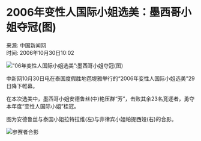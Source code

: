 # 2006年变性人国际小姐选美：墨西哥小姐夺冠(图)

来源: 中国新闻网  
时间: 2006年10月30日10:02  

![“06年变性人国际小姐选美”:墨西哥小姐夺冠(图)](http://image2.sina.com.cn/dy/o/2006-10-30/bf306b54bb75e1da9acbe08e62eb3698.jpg)

中新网10月30日电在泰国度假胜地芭堤雅举行的“2006年变性人国际小姐选美”29日降下帷幕。

在本次选美中，墨西哥小姐安德鲁丝(中)艳压群“芳”，击败其余23名竞逐者，勇夺本年度“变性人国际小姐”桂冠。

图为安德鲁丝与泰国小姐拉特拉维(左)与菲律宾小姐帕提西娅(右)的合影。

![参赛者合影](http://image2.sina.com.cn/dy/o/2006-10-30/bf306b54bb75e1da9acbe08e62eb3698.jpg)
<!-- tcd_original_link https://news.sina.com.cn/o/2006-10-30/100210360063s.shtml -->
